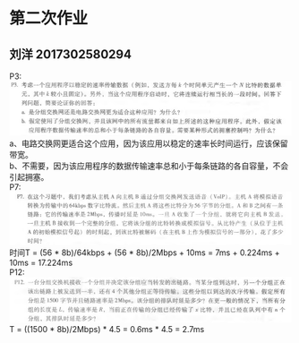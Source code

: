 # 第二次作业
## 刘洋 2017302580294
P3:![P3](./P3.png)
a、电路交换网更适合这个应用，因为该应用以稳定的速率长时间运行，应该保留带宽。<br>
b、不需要，因为该应用程序的数据传输速率总和小于每条链路的各自容量，不会引起拥塞。<br>
P7:![P7](./P7.png)
时间T = (56 * 8b)/64kbps + (56 * 8b)/2Mbps + 10ms = 7ms + 0.224ms + 10ms = 17.224ms<br>
P12:![P12](./P12.png)
T = ((1500 * 8b)/2Mbps) * 4.5 = 0.6ms * 4.5 = 2.7ms